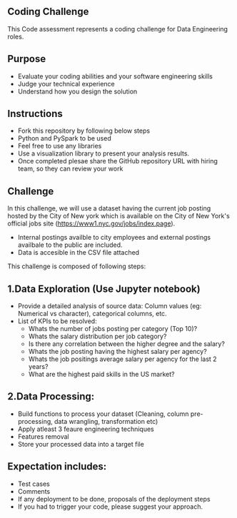 Coding Challenge
--
This Code assessment represents a coding challenge for Data Engineering roles.

Purpose
--
- Evaluate your coding abilities and your software engineering skills
- Judge your technical experience
- Understand how you design the solution 

Instructions
--
- Fork this repository by following below steps
 - Python and PySpark to be used
 - Feel free to use any libraries
 - Use a visualization library to present your analysis results.
 - Once completed plesae share the GitHub repository URL with hiring team, so they can review your work
 
Challenge 
--
In this challenge, we will use a dataset having the current job posting hosted by the City of New york which is available on the City of New York's official jobs site (https://www1.nyc.gov/jobs/index.page).

- Internal postings availble to city employees and external postings availbale to the public are included. 
- Data is accesible in the CSV file attached

This challenge is composed of following steps: 

1.Data Exploration (Use Jupyter notebook)
--
- Provide a detailed analysis of source data: Column values (eg: Numerical vs character), categorical columns, etc. 
- List of KPIs to be resolved:
  - Whats the number of jobs posting per category (Top 10)? 
  - Whats the salary distribution per job category? 
  - Is there any correlation between the higher degree and the salary?
  - Whats the job posting having the highest salary per agency? 
  - Whats the job positings average salary per agency for the last 2 years? 
  - What are the highest paid skills in the US market? 

2.Data Processing: 
-- 
- Build functions to process your dataset (Cleaning, column pre-processing, data wrangling, transformation etc) 
- Apply atleast 3 feaure engineering techniques 
- Features removal 
- Store your processed data into a target file

Expectation includes: 
--
- Test cases 
- Comments 
- If any deployment to be done, proposals of the deployment steps
- If you had to trigger your code, please suggest your approach. 
